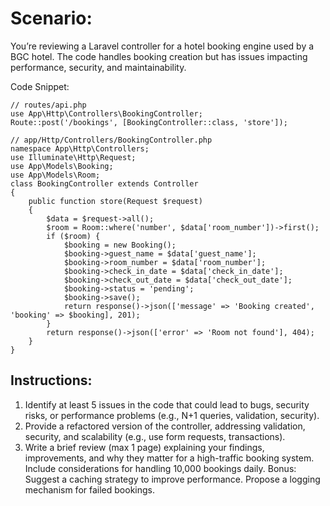 # Scenario:
You’re reviewing a Laravel controller for a hotel booking engine used by a BGC hotel. The code handles booking creation but has issues impacting performance,
security, and maintainability.

Code Snippet:
```
// routes/api.php
use App\Http\Controllers\BookingController;
Route::post('/bookings', [BookingController::class, 'store']);

// app/Http/Controllers/BookingController.php
namespace App\Http\Controllers;
use Illuminate\Http\Request;
use App\Models\Booking;
use App\Models\Room;
class BookingController extends Controller
{
    public function store(Request $request)
    {
        $data = $request->all();
        $room = Room::where('number', $data['room_number'])->first();
        if ($room) {
            $booking = new Booking();
            $booking->guest_name = $data['guest_name'];
            $booking->room_number = $data['room_number'];
            $booking->check_in_date = $data['check_in_date'];
            $booking->check_out_date = $data['check_out_date'];
            $booking->status = 'pending';
            $booking->save();
            return response()->json(['message' => 'Booking created', 'booking' => $booking], 201);
        }
        return response()->json(['error' => 'Room not found'], 404);
    }
}
```

## Instructions:
1. Identify at least 5 issues in the code that could lead to bugs, security risks, or performance problems (e.g., N+1 queries, validation, security).
2. Provide a refactored version of the controller, addressing validation, security, and scalability (e.g., use form requests, transactions).
3. Write a brief review (max 1 page) explaining your findings, improvements, and why they matter for a high-traffic booking system. Include considerations for
   handling 10,000 bookings daily.
   Bonus:
   Suggest a caching strategy to improve performance.
   Propose a logging mechanism for failed bookings.